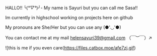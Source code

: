 HALLO!! ╰(*°▽°*)╯-
 My name is Sayuri but you can call me Sasa!!


Im currently in highschool working on projects here on github

My pronouns are She/Her but you can use any (●'◡'●)

You can contact me at my mail
helensayuri39@gmail.com
（￣︶￣）↗　

![this is me if you even care(https://files.catbox.moe/afe7zj.gif)
